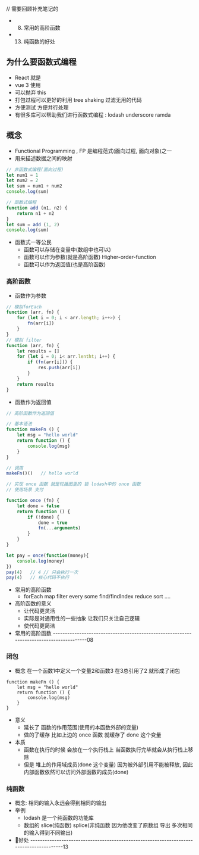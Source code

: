 // 需要回顾补充笔记的 
- 08. 常用的高阶函数
- 13. 纯函数的好处
## 为什么要函数式编程
- React 就是
- vue 3 使用
- 可以抛弃 this
- 打包过程可以更好的利用 tree shaking 过滤无用的代码
- 方便测试 方便并行处理
- 有很多库可以帮助我们进行函数式编程 : lodash underscore ramda

## 概念
- Functional Programming , FP 是编程范式(面向过程, 面向对象)之一
- 用来描述数据之间的映射
```js
// 非函数式编程(面向过程)
let num1 = 1
let num2 = 2
let sum = num1 + num2 
console.log(sum)

// 函数式编程
function add (n1, n2) {
    return n1 + n2
}
let sum = add (1, 2)
console.log(sum)
```
- 函数式一等公民
    - 函数可以存储在变量中(数组中也可以)
    - 函数可以作为参数(就是高阶函数) Higher-order-function
    - 函数可以作为返回值(也是高阶函数)

### 高阶函数
- 函数作为参数
```js
// 模拟forEach 
function (arr, fn) {
    for (let i = 0; i < arr.length; i++>) {
        fn(arr[i])
    }
}
// 模拟 filter
function (arr, fn) {
    let results = []
    for (let i = 0; i< arr.lentht; i++) {
        if (fn(arr[i])) {
            res.push(arr[i])
        }
    }
    return results
}
```
- 函数作为返回值
```js
// 高阶函数作为返回值

// 基本语法
function makeFn () {
    let msg = "hello world"
    return function () {
        console.log(msg)
    }
}

// 调用
makeFn()()   // hello world

// 实现 once 函数 就是轮播图里的 锁 lodash中的 once 函数 
// 使用场景 支付 

function once (fn) {
    let done = false
    return function () {
        if (!done) {
            done = true
            fn(...arguments)
        }
    }
}

let pay = once(function(money){
    console.log(money)
})
pay(4)   // 4 // 只会执行一次
pay(4)   // 核心代码不执行
```
- 常用的高阶函数 
    - forEach map filter every some find/findIndex reduce sort ....
- 高阶函数的意义
    - 让代码更灵活
    - 实际是对通用性的一些抽象 让我们只关注自己逻辑
    - 使代码更简洁
- 常用的高阶函数
----------------------------------------------------------------------------------------08

### 闭包
- 概念 在一个函数1中定义一个变量2和函数3 在3总引用了2  就形成了闭包
```
function makeFn () {
    let msg = "hello world"
    return function () {
        console.log(msg)
    }
}
```
- 意义
    - 延长了 函数的作用范围(使用的本函数外部的变量)
    - 做的了缓存  比如上边的 once 函数 就缓存了 done 这个变量
- 本质
    - 函数在执行的时候 会放在一个执行栈上 当函数执行完毕就会从执行栈上移除
    - 但是 堆上的作用域成员(done 这个变量) 因为被外部引用不能被释放, 因此 内部函数依然可以访问外部函数的成员(done)

### 纯函数

- 概念: 相同的输入永远会得到相同的输出
- 举例
    - lodash 是一个纯函数的功能库
    - 数组的 slice(纯函数) splice(非纯函数 因为他改变了原数组 导出 多次相同的输入得到不同输出)
- 好处
----------------------------------------------------------------------------------------13

